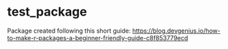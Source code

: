 # test_package

Package created following this short guide:
https://blog.devgenius.io/how-to-make-r-packages-a-beginner-friendly-guide-c8f853779ecd
